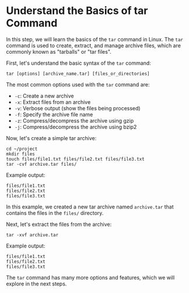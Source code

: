 # Understand the Basics of tar Command

In this step, we will learn the basics of the `tar` command in Linux. The `tar` command is used to create, extract, and manage archive files, which are commonly known as "tarballs" or "tar files".

First, let's understand the basic syntax of the `tar` command:

```
tar [options] [archive_name.tar] [files_or_directories]
```

The most common options used with the `tar` command are:

- `-c`: Create a new archive
- `-x`: Extract files from an archive
- `-v`: Verbose output (show the files being processed)
- `-f`: Specify the archive file name
- `-z`: Compress/decompress the archive using gzip
- `-j`: Compress/decompress the archive using bzip2

Now, let's create a simple tar archive:

```
cd ~/project
mkdir files
touch files/file1.txt files/file2.txt files/file3.txt
tar -cvf archive.tar files/
```

Example output:

```
files/file1.txt
files/file2.txt
files/file3.txt
```

In this example, we created a new tar archive named `archive.tar` that contains the files in the `files/` directory.

Next, let's extract the files from the archive:

```
tar -xvf archive.tar
```

Example output:

```
files/file1.txt
files/file2.txt
files/file3.txt
```

The `tar` command has many more options and features, which we will explore in the next steps.
